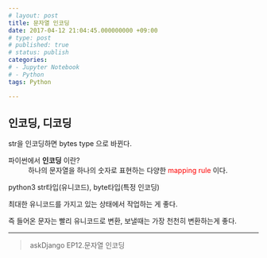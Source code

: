 ```yaml
---
# layout: post
title: 문자열 인코딩
date: 2017-04-12 21:04:45.000000000 +09:00
# type: post
# published: true
# status: publish
categories:
# - Jupyter Notebook
# - Python
tags: Python

---
```

## 인코딩, 디코딩
<p>str을 인코딩하면 bytes type 으로 바뀐다.</p>
<dl>
<dt>파이썬에서 <strong>인코딩</strong> 이란?</dt>
<dd>
하나의 문자열을 하나의 숫자로 표현하는 다양한 <font color="red">mapping rule</font> 이다.
</dd>
</dl>
<p>python3 str타입(유니코드), byte타입(특정 인코딩)</p>
<p>최대한 유니코드를 가지고 있는 상태에서 작업하는 게 좋다.</p>
<p>즉 들어온 문자는 빨리 유니코드로 변환, 보낼때는 가장 천천히 변환하는게 좋다.</p>
<hr />
<blockquote><p>
   askDjango EP12.문자열 인코딩
</p></blockquote>
